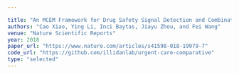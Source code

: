 ```yaml
---

title: "An MCEM Framework for Drug Safety Signal Detection and Combination from Heterogeneous Real World Evidence."
authors: "Cao Xiao, Ying Li, Inci Baytas, Jiayu Zhou, and Fei Wang"
venue: "Nature Scientific Reports"
year: 2018
paper_url: "https://www.nature.com/articles/s41598-018-19979-7"
code_url: "https://github.com/illidanlab/urgent-care-comparative"
type: "selected"
---
```

